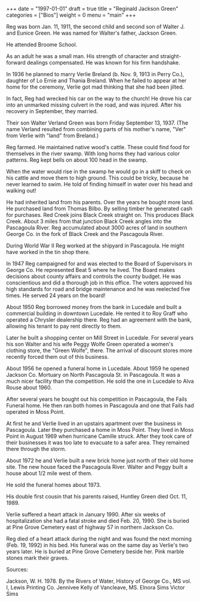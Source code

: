 +++
date = "1997-01-01"
draft = true
title = "Reginald Jackson Green"
categories = ["Bios"]
weight = 0
menu =  "main"
+++

Reg was born Jan. 11, 1911, the second child and second son of Walter J. and Eunice Green.  He was named for Walter's father, Jackson Green.

He attended Broome School.

As an adult he was a small man.  His strength of character and straight-forward dealings compensated.  He was known for his firm handshake.

In 1936 he planned to marry Verlie Breland (b. Nov. 9, 1913 in Perry Co.), daughter of Lo Ernie and Thania Breland.  When he failed to appear at her home for the ceremony, Verlie got mad thinking that she had been jilted.

In fact, Reg had wrecked his car on the way to the church!  He drove his car into an unmarked missing culvert in the road, and was injured.  After his recovery in September, they married.

Their son Walter Verland Green was born Friday September 13, 1937. (The name Verland resulted from combining parts of his mother's name, "Ver" from Verlie with "land" from Breland.)

Reg farmed.  He maintained native wood's cattle.  These could find food for themselves in the river swamp.  With long horns they had various color patterns.  Reg kept bells on about 100 head in the swamp.

When the water would rise in the swamp he would go in a skiff to check on his cattle and move them to high ground.   This could be tricky, because he never learned to swim.  He told of finding himself in water over his head and walking out!

He had inherited land from his parents.  Over the years he bought more land.  He purchased land from Thomas Bilbo.  By selling timber he generated cash for purchases.  Red Creek joins Black Creek straight on.  This produces Black Creek.  About 3 miles from that junction Black Creek angles into the Pascagoula River.  Reg accumulated about 3000 acres of land in southern George Co. in the fork of Black Creek and the Pascagoula River.

During World War II Reg worked at the shipyard in Pascagoula.  He might have worked in the tin shop there.

In 1947 Reg campaigned for and was elected to the Board of Supervisors in George Co.  He represented Beat 5 where he lived.  The Board makes decisions about county affairs and controls the county budget.  He was conscientious and did a thorough job in this office.  The voters approved his high standards for road and bridge maintenance and he was reelected five times.  He served 24 years on the board!

About 1950 Reg borrowed money from the bank in Lucedale and built a commercial building in downtown Lucedale.  He rented it to Roy Graff who operated a Chrysler dealership there.  Reg had an agreement with the bank, allowing his tenant to pay rent directly to them.

Later he built a shopping center on Mill Street in Lucedale.  For several years his son Walter and his wife Peggy Wolfe Green operated a women's clothing store, the "Green Wolfe", there.  The arrival of discount stores more recently forced them out of this business.

About 1956 he opened a funeral home in Lucedale.  About 1959 he opened Jackson Co. Mortuary on North Pascagoula St. in Pascagoula.  It was a much nicer facility than the competition.  He sold the one in Lucedale to Alva Rouse about 1960.  

After several years he bought out his competition in Pascagoula, the Fails Funeral home.  He then ran both homes in Pascagoula and one that Fails had operated in Moss Point.

At first he and Verlie lived in an upstairs apartment over the business in Pascagoula.  Later they purchased a home in Moss Point.
They lived in Moss Point in August 1969 when hurricane Camille struck.  After they took care of their businesses it was too late to evacuate to a safer area.  They remained there through the storm.

About 1972 he and Verlie built a new brick home just north of their old home site.  The new house faced the Pascagoula River.  Walter and Peggy built a house about 1/2 mile west of them.

He sold the funeral homes about 1973.
 
His double first cousin that his parents raised, Huntley Green died Oct. 11, 1989.

Verlie suffered a heart attack in January 1990.  After six weeks of hospitalization she had a fatal stroke and died Feb. 20, 1990.  She is buried at Pine Grove Cemetery east of highway 57 in northern Jackson Co.

Reg died of a heart attack during the night and was found the next morning (Feb. 19, 1992) in his bed.  His funeral was on the same day as Verlie's two years later.  He is buried at Pine Grove Cemetery beside her.  Pink marble stones mark their graves.

Sources:

Jackson, W. H. 1978. By the Rivers of Water, History of George Co., MS vol. I, Lewis Printing Co.
Jennivee Kelly of Vancleave, MS.
Elnora Sims
Victor Sims
